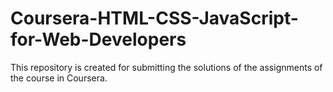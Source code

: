 # Coursera-HTML-CSS-JavaScript-for-Web-Developers
This repository is created for submitting the solutions of the assignments of the course in Coursera.
